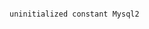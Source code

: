 <!-- layout:code post: 2013-09-26-db-config-test-group-errors_the-basics -->

```

uninitialized constant Mysql2

```
